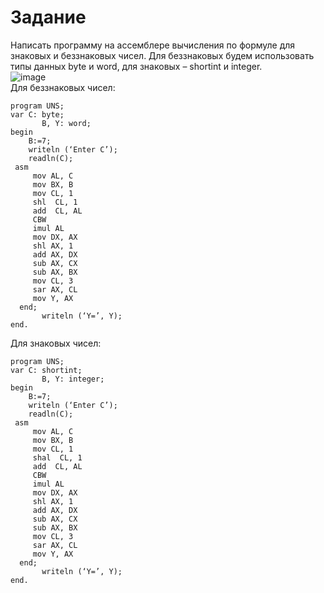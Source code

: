 # Задание 
Написать программу на ассемблере вычисления по формуле для знаковых и беззнаковых чисел. Для беззнаковых будем использовать типы данных byte и word, для знаковых – shortint и integer.   
![image](https://github.com/maesrto2000/EduExperience/assets/97037894/930750d4-9d32-4de1-b050-3fa39d39d86e)   
Для беззнаковых чисел:
```
program UNS;
var C: byte;
       B, Y: word;
begin
    B:=7;
    writeln (‘Enter C’);
    readln(C);
 asm
     mov AL, C
     mov BX, B
     mov CL, 1
     shl  CL, 1
     add  CL, AL
     CBW
     imul AL
     mov DX, AX
     shl AX, 1
     add AX, DX
     sub AX, CX
     sub AX, BX
     mov CL, 3
     sar AX, CL
     mov Y, AX
  end;
       writeln (‘Y=’, Y);
end.
```
Для знаковых чисел: 
```
program UNS;
var C: shortint;
       B, Y: integer;
begin
    B:=7;
    writeln (‘Enter C’);
    readln(C);
 asm
     mov AL, C
     mov BX, B
     mov CL, 1
     shal  CL, 1
     add  CL, AL
     CBW
     imul AL
     mov DX, AX
     shl AX, 1
     add AX, DX
     sub AX, CX
     sub AX, BX
     mov CL, 3
     sar AX, CL
     mov Y, AX
  end;
       writeln (‘Y=’, Y);
end.
